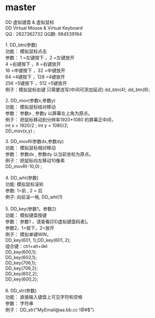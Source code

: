# master
DD 虚拟键盘 & 虚拟鼠标<br>
DD Virtual Mouse & Virtual Keyboard<br>
QQ : 2827362732   QQ群: 984539184<br>

<p>1. DD_btn(参数)<br />
  功能： 模拟鼠标点击<br />
  参数： 1 =左键按下 ，2 =左键放开<br />
  4 =右键按下 ，8 =右键放开<br />
  16 =中键按下 ，32 =中键放开<br />
  64 =4键按下 ，128 =4键放开<br />
  256 =5键按下 ，512 =5键放开 <br />
  例子：模拟鼠标右键 只需要连写(中间可添加延迟) dd_btn(4); dd_btn(8);<br />
</p>
<p>2. DD_mov(参数x,参数y)<br />
  功能： 模拟鼠标结对移动<br />
  参数： 参数x , 参数y 以屏幕左上角为原点。<br />
  例子： 把鼠标移动到分辨率1920*1080 的屏幕正中间，<br />
  int x = 1920/2 ; int y = 1080/2;<br />
  DD_mov(x,y) ;<br />
</p>
<p>3. DD_movR(参数dx,参数dy)<br />
  功能： 模拟鼠标相对移动<br />
  参数： 参数dx , 参数dy 以当前坐标为原点。<br />
  例子： 把鼠标向左移动10像素<br />
  DD_movR(-10,0) ;<br />
  <br />
  4. DD_whl(参数)<br />
  功能: 模拟鼠标滚轮<br />
  参数: 1=前 , 2 = 后<br />
  例子: 向前滚一格, DD_whl(1)<br />
  <br />
  5. DD_key(参数1，参数2)<br />
  功能： 模拟键盘按键<br />
  参数： 参数1 ，请查看[DD虚拟键盘码表]。<br />
  参数2，1=按下，2=放开<br />
  例子： 模拟单键WIN，<br />
  DD_key(601, 1);DD_key(601, 2);<br />
  组合键：ctrl+alt+del<br />
  DD_key(600,1); <br />
  DD_key(602,1); <br />
  DD_key(706,1); <br />
  DD_key(706,2);<br />
  DD_key(602,2);<br />
  DD_key(600,2);<br />
  <br />
  6. DD_str(参数)<br />
  功能： 直接输入键盘上可见字符和空格<br />
  参数： 字符串<br />
  例子： DD_str(&quot;MyEmail@aa.bb.cc !@#$&quot;)</p>
